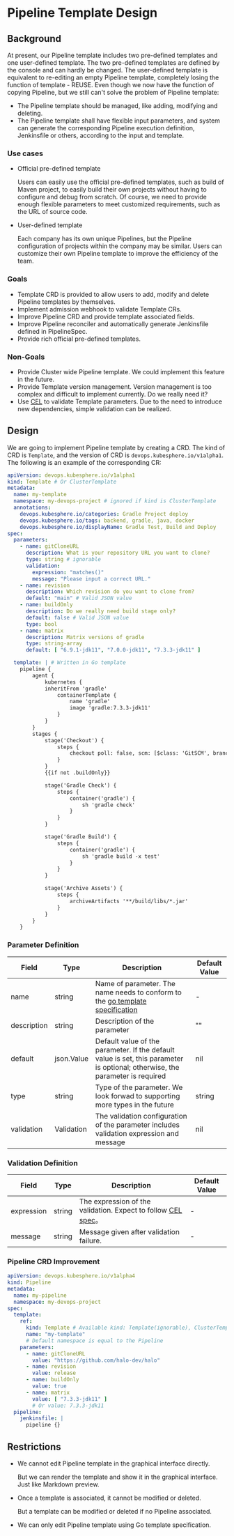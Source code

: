 # Pipeline Template Design

## Background

At present, our Pipeline template includes two pre-defined templates and one user-defined template. The two pre-defined
templates are defined by the console and can hardly be changed. The user-defined template is equivalent to re-editing an
empty Pipeline template, completely losing the function of template - REUSE. Even though we now have the function of
copying Pipeline, but we still can't solve the problem of Pipeline template:

- The Pipeline template should be managed, like adding, modifying and deleting.
- The Pipeline template shall have flexible input parameters, and system can generate the corresponding Pipeline
  execution definition, Jenkinsfile or others, according to the input and template.

### Use cases

- Official pre-defined template

  Users can easily use the official pre-defined templates, such as build of Maven project, to easily build their own
  projects without having to configure and debug from scratch. Of course, we need to provide enough flexible parameters
  to meet customized requirements, such as the URL of source code.

- User-defined template

  Each company has its own unique Pipelines, but the Pipeline configuration of projects within the company may be
  similar. Users can customize their own Pipeline template to improve the efficiency of the team.

### Goals

- Template CRD is provided to allow users to add, modify and delete Pipeline templates by themselves.
- Implement admission webhook to validate Template CRs.
- Improve Pipeline CRD and provide template associated fields.
- Improve Pipeline reconciler and automatically generate Jenkinsfile defined in PipelineSpec.
- Provide rich official pre-defined templates.

### Non-Goals

- Provide Cluster wide Pipeline template. We could implement this feature in the future.
- Provide Template version management. Version management is too complex and difficult to implement currently. Do we
  really need it?
- Use [CEL](https://github.com/google/cel-spec) to validate Template parameters. Due to the need to introduce new
  dependencies, simple validation can be realized.

## Design

We are going to implement Pipeline template by creating a CRD. The kind of CRD is `Template`, and the version of CRD
is `devops.kubesphere.io/v1alpha1`. The following is an example of the corresponding CR:

```yaml
apiVersion: devops.kubesphere.io/v1alpha1
kind: Template # Or ClusterTemplate
metadata:
  name: my-template
  namespace: my-devops-project # ignored if kind is ClusterTemplate
  annotations:
    devops.kubesphere.io/categories: Gradle Project deploy
    devops.kubesphere.io/tags: backend, gradle, java, docker
    devops.kubesphere.io/displayName: Gradle Test, Build and Deploy
spec:
  parameters:
    - name: gitCloneURL
      description: What is your repository URL you want to clone?
      type: string # ignorable
      validation:
        expression: "matches()"
        message: "Please input a correct URL."
    - name: revision
      description: Which revision do you want to clone from?
      default: "main" # Valid JSON value
    - name: buildOnly
      description: Do we really need build stage only?
      default: false # Valid JSON value
      type: bool
    - name: matrix
      description: Matrix versions of gradle
      type: string-array
      default: [ "6.9.1-jdk11", "7.0.0-jdk11", "7.3.3-jdk11" ]

  template: | # Written in Go template
    pipeline {
        agent {
            kubernetes {
            inheritFrom 'gradle'
                containerTemplate {
                    name 'gradle'
                    image 'gradle:7.3.3-jdk11'
                }
            }
        }
        stages {
            stage('Checkout') {
                steps {
                    checkout poll: false, scm: [$class: 'GitSCM', branches: [[name: '*/master']], extensions: [[$class: 'CloneOption', depth: 1, noTags: true, reference: '', shallow: true], [$class: 'SubmoduleOption', depth: 1, disableSubmodules: false, parentCredentials: false, recursiveSubmodules: true, reference: '', shallow: true, trackingSubmodules: false]], userRemoteConfigs: [[url: '{{ .params.gitCloneURL }}']]]
                }
            }
            {{if not .buildOnly}}

            stage('Gradle Check') {
                steps {
                    container('gradle') {
                        sh 'gradle check'
                    }
                }
            }

            stage('Gradle Build') {
                steps {
                    container('gradle') {
                        sh 'gradle build -x test'
                    }
                }
            }

            stage('Archive Assets') {
                steps {
                    archiveArtifacts '**/build/libs/*.jar'
                }
            }
        }
    }
```

### Parameter Definition

| Field       | Type       | Description                                                                                                                     | Default Value |
|-------------|------------|---------------------------------------------------------------------------------------------------------------------------------|---------------|
| name        | string     | Name of parameter. The name needs to conform to the [go template specification](https://pkg.go.dev/text/template#hdr-Arguments) | -             |
| description | string     | Description of the parameter                                                                                                    | ""            |
| default     | json.Value | Default value of the parameter. If the default value is set, this parameter is optional; otherwise, the parameter is required   | nil           |
| type        | string     | Type of the parameter. We look forwad to supporting more types in the future                                                    | string        |
| validation  | Validation | The validation configuration of the parameter includes validation expression and message                                        | nil           |

### Validation Definition

| Field      | Type   | Description                                                                                        | Default Value |
|------------|--------|----------------------------------------------------------------------------------------------------|---------------|
| expression | string | The expression of the validation. Expect to follow [CEL spec](https://github.com/google/cel-spec)。 | -             |
| message    | string | Message given after validation failure.                                                            | -             |

### Pipeline CRD Improvement

```yaml
apiVersion: devops.kubesphere.io/v1alpha4
kind: Pipeline
metadata:
  name: my-pipeline
  namespace: my-devops-project
spec:
  template:
    ref:
      kind: Template # Available kind: Template(ignorable), ClusterTemplate
      name: "my-template"
      # Default namespace is equal to the Pipeline
    parameters:
      - name: gitCloneURL
        value: "https://github.com/halo-dev/halo"
      - name: revision
        value: release
      - name: buildOnly
        value: true
      - name: matrix
        value: [ "7.3.3-jdk11" ]
        # Or value: 7.3.3-jdk11
  pipeline:
    jenkinsfile: |
      pipeline {}
```

## Restrictions

- We cannot edit Pipeline template in the graphical interface directly.

  But we can render the template and show it in the graphical interface. Just like Markdown preview.

- Once a template is associated, it cannot be modified or deleted.

  But a template can be modified or deleted if no Pipeline associated.

- We can only edit Pipeline template using Go template specification.
